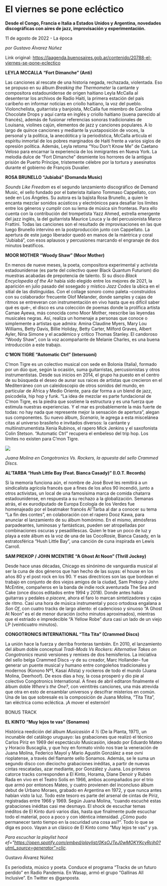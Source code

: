 # El viernes se pone ecléctico

**Desde el Congo, Francia e Italia a Estados Unidos y Argentina, novedades discográficas con aires de jazz, improvisación y experimentación.**

11 de agosto de 2022 - La época

_por Gustavo Álvarez Núñez_

Link original: https://laagenda.buenosaires.gob.ar/contenido/20788-el-viernes-se-pone-eclectico



**LEYLA MCCALLA** **“Fort Dimanche” (Anti)**




Las canciones al rescate de una historia negada, rechazada, violentada. Eso se propuso en su álbum *Breaking the Thermometer* la cantante y compositora estadounidense de origen haitiano Leyla McCalla al desenterrar los archivos de Radio Haití, la primera estación del país caribeño en informar noticias en criollo haitiano, la voz del pueblo. Violonchelista, guitarrista y banjoista, McCalla fue miembro de Carolina Chocolate Drops y aquí canta en inglés y criollo haitiano (suena parecido al francés), además de fusionar referencias sonoras tradicionales de Louisana, violines cajún, elementos de jazz y canciones populares. A lo largo de quince canciones y mediante la yuxtaposición de voces, la personal y la política, la anecdótica y la periodística, McCalla articula el espíritu inmortal de los pobres marginados de Haití frente a varios siglos de opresión política. Además, Leyla retoma “You Don't Know Me” de Caetano Veloso para encarnar la experiencia de los inmigrantes en Nueva York. La melodía dulce de “Fort Dimanche” desmiente los horrores de la antigua prisión de Puerto Príncipe, tristemente célebre por la tortura y asesinatos durante el gobierno de François Duvalier.




**ROSA BRUNELLO “Jubiabá” (Domanda Music)**




*Sounds Like Freedom* es el segundo lanzamiento discográfico de Demand Music, el sello fundado por el baterista italiano Tommaso Cappellato, con sede en Los Ángeles. Su autora es la bajista Rosa Brunello, a quien le encanta mezclar sonidos acústicos y electrónicos para desafiar los límites entre los géneros y cumplir con su lema de música sin fronteras. Para ello cuenta con la contribución del trompetista Yazz Ahmed, estrella emergente del jazz inglés, la del guitarrista Maurice Louca y la del percusionista Marco Frattini. Todas las canciones son el resultado de improvisaciones en las que luego Brunello intervino en la postproducción junto con Cappellato. La apertura de este juego liberador quedó en manos de la mántrica y coral “Jubiabá”, con esos aplausos y percusiones marcando el engranaje de dos minutos beatíficos.




**MOOR MOTHER “Woody Shaw” (Moor Mother)**




En menos de nueve meses, la poeta, compositora experimental y activista estadounidense (es parte del colectivo queer Black Quantum Futurism) dio muestras acabadas de prepotencia de talento. Si su disco *Black Encyclopedia of the Air* había sido elegido entre los mejores de 2021, la aparición en julio pasado del sosegado y místico *Jazz Codes* la ubica en el sitial de las distinguidas. Con el collage sonoro como paleta –construidos con su colaborador frecuente Olof Melander, donde samples y cajas de ritmos se entreveran con instrumentación en vivo hasta que es difícil saber qué es qué–, el disco es una colección de poemas donde la prolífica artista Camae Ayewa, más conocida como Moor Mother, reescribe las leyendas musicales negras. Así, realiza un homenaje a personas que conoce o simplemente a artistas que admira: Amina Claudine Myers, Mary Lou Williams, Betty Davis, Billie Holiday, Betty Carter, Milford Graves, Albert Ayler, Nina Simone y el académico y crítico Thomas Stanley. El candoroso “Woody Shaw”, con la voz acompañante de Melanie Charles, es una buena introducción a este trabajo.




**C’MON TIGRE “Automatic Ctrl” (Intersuoni)**




C’mon Tigre es un colectivo musical con sede en Bolonia (Italia), formado por un dúo que, según la ocasión, suma guitarristas, percusionistas y otros instrumentistas. Desde sus inicios en 2014, el grupo ha puesto en el centro de su búsqueda el deseo de aunar sus raíces de artistas que crecieron en el Mediterráneo con un caleidoscopio de otros sonidos del mundo, en particular de África y Medio Oriente, para dar forma a un blend de jazz, psicodelia, hip hop y funk. “La idea de mezclar es parte fundacional de C’mon Tigre, es la piedra que sostiene la estructura y es una fuerza que estimula nuestras experiencias. Y el mar es probablemente la más fuerte de todas: no hay nada que represente mejor la sensación de apertura”, alegan sus componentes. Su nuevo álbum, *Scenario*, le agrega a esta miscelánea citas al universo brasileño e invitados diversos: la cantante y multiinstrumentista Xenia Rubinos, el rapero Mick Jenkins y el saxofonista Colin Stetson. “Automatic Ctrl” recupera el embeleso del trip hop. Los límites no existen para C’mon Tigre.




![](https://cdn.feater.me/files/images/328344/114f817f-e0a8-42c5-a40e-5e69adc5b104.jpg)




*Juana Molina en Congotronics Vs. Rockers, la apuesta del sello Crammed Discs.*




**AL’TARBA “Hush Little Bay (Feat. Bianca Casady)” (I.O.T. Records)**




Si la memoria funciona aún, el nombre de José Bové les remitirá a un sindicalista agrícola francés que a fines de los años 90 incendió, junto a otros activistas, un local de una famosísima marca de comida chatarra estadounidense, en respuesta a su rechazo a la globalización. Semanas atrás, el ex eurodiputado de Europa Ecología de los Verdes fue homenajeado por el beatmaker francés Al'Tarba al dar a conocer su tema “La fin des contes”, en colaboración con el rapero Dooz Kawa, para anunciar el lanzamiento de su álbum homónimo. En el mismo, atmósferas parpadeantes, luminosas y fantásticas, pueden ser atropelladas por combinaciones oscuras y pesadillescas. Quien le trae un poco de luz y playa a este álbum es la voz de una de las CocoRosie, Bianca Casady, en la estratosférica “Hush Little Bay”, una canción de cuna inspirada en Lewis Carroll.




**SAM PREKOP / JOHN MCENTIRE “A Ghost At Noon” (Thrill Jockey)**




Desde hace unas décadas, Chicago es sinónimo de vanguardia musical al ser la cuna de dos géneros que han hecho de las suyas: el house en los años 80 y el post rock en los 90. Y esas directrices son las que bordean el trabajo en conjunto de dos viejos amigos de la ciudad, Sam Prekop y John McEntire, compañeros en la banda de indie rock aventurada The Sea and Cake (once discos editados entre 1994 y 2018). Donde antes había guitarras y pedales *a piacere*, ahora el faro lo marcan sintetizadores y cajas de ritmo. Casi una hora de música instrumental y poco ortodoxa engalana a *Son Of*, con cuatro tracks de largo aliento: el cadencioso y sinuoso “A Ghost At Noon” es el de menor duración (ocho minutos aproximados), mientras que el estriado e impredecible “A Yellow Robe” dura casi un lado de un viejo LP (veinticuatro minutos).




**CONGOTRONICS INTERNATIONAL “Tita Tita” (Crammed Discs)**




La unión hace la fuerza y derriba fronteras también. En 2010, el lanzamiento del álbum doble conceptual *Tradi-Mods Vs Rockers: Alternative Takes on Congotronics* reunió versiones y remixes de dos hemisferios. La iniciativa del sello belga Crammed Discs –y de su creador, Marc Hollander– fue generar un puente musical y humano entre congoleños tradicionales y modernos (Konono Nº1, Kasai Allsta) y rockeros de todo el mundo (Juana Molina, Deerhoof). De esos días a hoy, la cosa prosperó y dio pie al colectivo Congotronics International. A fines de abril editaron finalmente el álbum doble *Where´s the One?*, con veintitrés canciones, una más atrevida que otra en esto de ensamblar universos y descifrar misterios en común. Una de las que sobresale es la composición de Juana Molina, “Tita Tita”, tan eléctrica como ecléctica. ¡A mover el esternón!




BONUS TRACK




**EL KINTO “Muy lejos te vas” (Sonamos)**




Histórica reedición del álbum *Musicasión 4 1⁄2* (De la Planta, 1971), un incunable del catálogo uruguayo: las grabaciones que realizó el técnico Carlos Píriz en 1969 del espectáculo Musicasión, ideado por Eduardo Mateo y Horacio Buscaglia, y que hoy en formato vinilo nos trae la veneración de Juana Molina, Federico Mayol y Mario Agustín González a ese ovni rioplatense, a través del flamante sello Sonamos. Además, se le suma un segundo disco con dieciocho grabaciones inéditas, a partir de nuevas cintas rescatadas, azar mediante, por González y Juana. Los primeros catorce tracks corresponden a El Kinto, Horama, Diane Denoir y Rubén Rada en vivo en el Teatro Solís en 1966, ambos acompañados por el trío que armó por entonces Mateo, y cuatro provienen del inconcluso álbum debut de Urbano Moraes, grabado en Argentina en 1972, y que nunca antes habían visto la luz. Todo este tesoro es parte del arsenal de cintas de Píriz, registradas entre 1966 y 1969. Según Juana Molina, “cuando escuché estas grabaciones inéditas casi me desmayo. El shock de escuchar temas inéditos de El Kinto duró varios días, hasta que finalmente pude escuchar todo el material, poco a poco y con idéntica intensidad. ¿Cómo pudo permanecer tanto tiempo en la oscuridad una cosa así?”. Todo lo que se diga es poco. Vayan a un clásico de El Kinto como “Muy lejos te vas” y ya.




*Para escuchar la playlist hacé ef="https://open.spotify.com/embed/playlist/0KsOJTeJ0wMOKYKcyRcjh0?utm\_source=generator">clic.*



Gustavo Álvarez Núñez




Es periodista, músico y poeta. Conduce el programa “Tracks de un futuro perdido” en Radio Pandemia. En Wasap, armó el grupo “Gallinas All Inclusive”. En Twitter es @ganposta.



